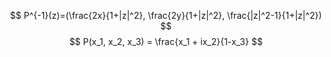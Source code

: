 $$
P^{-1}(z)=(\frac{2x}{1+|z|^2}, \frac{2y}{1+|z|^2}, \frac{|z|^2-1}{1+|z|^2})
$$
$$
P(x_1, x_2, x_3) = \frac{x_1 + ix_2}{1-x_3}
$$
